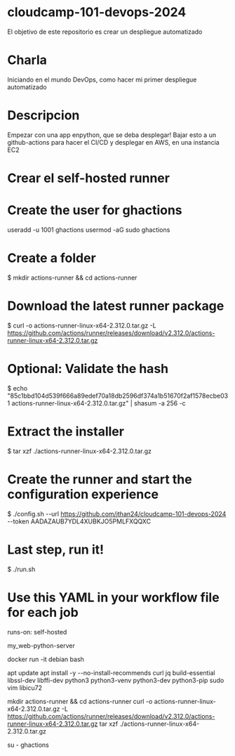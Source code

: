 # cloudcamp-101-devops-2024

El objetivo de este repositorio es crear un despliegue automatizado 

# Charla
Iniciando en el mundo DevOps, como hacer mi primer despliegue automatizado

# Descripcion
Empezar con una app enpython, que se deba desplegar!
Bajar esto a un github-actions para hacer el CI/CD
y desplegar en AWS, en una instancia EC2

# Crear el self-hosted runner

# Create the user for ghactions
useradd -u 1001 ghactions 
usermod -aG sudo ghactions

# Create a folder
$ mkdir actions-runner && cd actions-runner
# Download the latest runner package
$ curl -o actions-runner-linux-x64-2.312.0.tar.gz -L https://github.com/actions/runner/releases/download/v2.312.0/actions-runner-linux-x64-2.312.0.tar.gz
# Optional: Validate the hash
$ echo "85c1bbd104d539f666a89edef70a18db2596df374a1b51670f2af1578ecbe031  actions-runner-linux-x64-2.312.0.tar.gz" | shasum -a 256 -c
# Extract the installer
$ tar xzf ./actions-runner-linux-x64-2.312.0.tar.gz


# Create the runner and start the configuration experience
$ ./config.sh --url https://github.com/jthan24/cloudcamp-101-devops-2024 --token AADAZAUB7YDL4XUBKJO5PMLFXQQXC
# Last step, run it!
$ ./run.sh

# Use this YAML in your workflow file for each job
runs-on: self-hosted

my_web-python-server

docker run -it debian bash

apt update
apt install -y --no-install-recommends curl jq build-essential libssl-dev libffi-dev python3 python3-venv python3-dev python3-pip sudo vim libicu72

mkdir actions-runner && cd actions-runner
curl -o actions-runner-linux-x64-2.312.0.tar.gz -L https://github.com/actions/runner/releases/download/v2.312.0/actions-runner-linux-x64-2.312.0.tar.gz
tar xzf ./actions-runner-linux-x64-2.312.0.tar.gz


su - ghactions